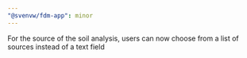 ```yaml
---
"@svenvw/fdm-app": minor
---
```


For the source of the soil analysis, users can now choose from a list of sources instead of a text field
